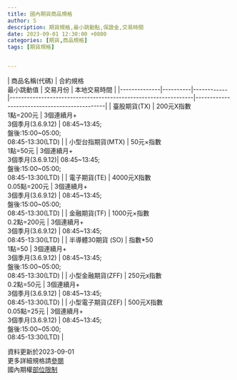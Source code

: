 ```yaml
---
title: 國內期貨商品規格
author: S
description: 期貨規格,最小跳動點,保證金,交易時間
date: 2023-09-01 12:30:00 +0800
categories: [期貨,商品規格]
tags: [期貨規格]


---
```



  
| 商品名稱(代碼)     | 合約規格<br>最小跳動值  | 交易月份                                                           | 本地交易時間                                       |
|--------------|----------|------------|----------------------------------------------------------------|----------------------------------------------|
| 臺股期貨(TX)     | 200元X指數 <br> 1點=200元    | 3個連續月+<br>3個季月(3.6.9.12)                                    | 08:45~13:45;<br>盤後:15:00~05:00;<br>08:45-13:30(LTD)                |
| 小型台指期貨(MTX)  | 50元×指數  <br> 1點=50元     | 3個連續月+<br>3個季月(3.6.9.12)| 08:45~13:45;<br>盤後:15:00~05:00;<br>08:45-13:30(LTD)                   |
| 電子期貨(TE)     | 4000元X指數 <br>0.05點=200元 | 3個連續月+<br>3個季月(3.6.9.12)                                    | 08:45~13:45;<br>盤後:15:00~05:00;<br>08:45-13:30(LTD)                   |
| 金融期貨(TF)     | 1000元×指數 <br> 0.2點=200元  | 3個連續月+<br>3個季月(3.6.9.12)                                    | 08:45~13:45;<br>08:45-13:30(LTD)                                  |
| 半導體30期貨 (SO) | 指數*50   <br> 1點=50      | 3個連續月+<br>3個季月(3.6.9.12)                                    | 08:45~13:45;<br>盤後:15:00~05:00;<br>08:45-13:30(LTD)  |
| 小型金融期貨(ZFF)  | 250元x指數  <br>0.2點=50元   | 3個連續月+<br>3個季月(3.6.9.12)                                    | 08:45~13:45;<br>08:45-13:30(LTD)                                  |
| 小型電子期貨(ZEF)  | 500元X指數  <br> 0.05點=25元  | 3個連續月+<br>3個季月(3.6.9.12)                                    | 08:45~13:45;<br>盤後:15:00~05:00;<br>08:45-13:30(LTD)                  |


資料更新於2023-09-01  
更多詳細規格請[參閱][1]  
國內期權[部位限制][2]


[1]: https://www.taifex.com.tw/cht/2/tX

[2]: https://www.taifex.com.tw/cht/4/traderPL

